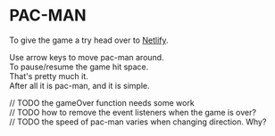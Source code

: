 # PAC-MAN

To give the game a try head over to [Netlify](https://reverent-varahamihira-f2f0e1.netlify.app/).

Use arrow keys to move pac-man around.   
To pause/resume the game hit space.   
That's pretty much it.   
After all it is pac-man, and it is simple.   

// TODO the gameOver function needs some work   
// TODO how to remove the event listeners when the game is over?   
// TODO the speed of pac-man varies when changing direction. Why?  
